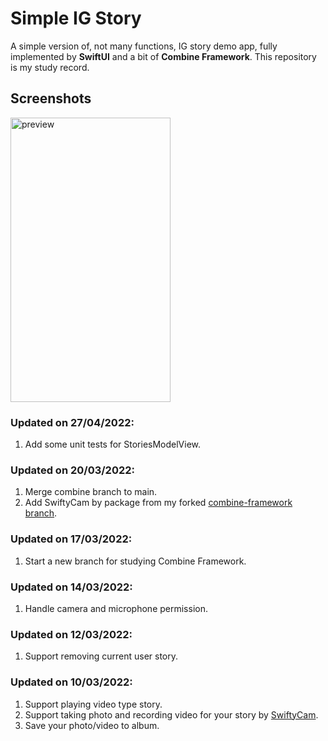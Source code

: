 # Simple IG Story
A simple version of, not many functions, IG story demo app, fully implemented by **SwiftUI** and a bit of **Combine Framework**. This repository is my study record. 

## Screenshots
<img src="https://github.com/tzc1234/SimplifiedIgStories/blob/main/Screenshots/preview.gif" alt="preview" width="256" height="455"/>

### Updated on 27/04/2022:
1. Add some unit tests for StoriesModelView.

### Updated on 20/03/2022:
1. Merge combine branch to main.
2. Add SwiftyCam by package from my forked [combine-framework branch](https://github.com/tzc1234/SwiftyCam/tree/combine-framework).

### Updated on 17/03/2022:
1. Start a new branch for studying Combine Framework.

### Updated on 14/03/2022:
1. Handle camera and microphone permission.

### Updated on 12/03/2022:
1. Support removing current user story.

### Updated on 10/03/2022:
1. Support playing video type story.
2. Support taking photo and recording video for your story by [SwiftyCam](https://github.com/Awalz/SwiftyCam).
3. Save your photo/video to album.